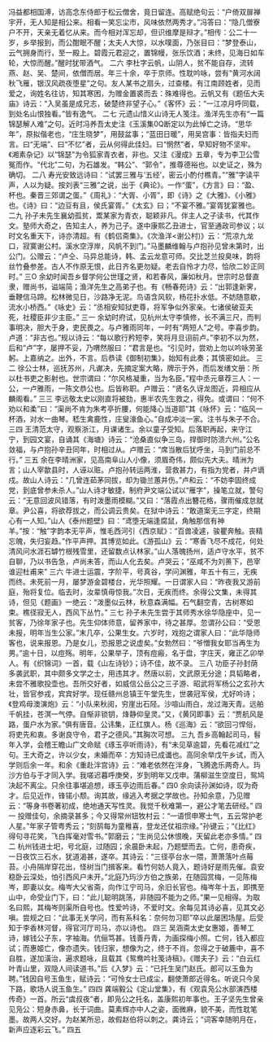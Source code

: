 <!-- { "loadSidebar": true } -->
冯益都相国溥，访高念东侍郎于松云僧舍，竟日留连。高赋绝句云：“户倚双扉禅宇开，无人知是相公来。相看一笑忘尘市，风味依然两秀才。”冯答曰：“隐几僧寮户不开，天亲无着忆从来。而今相对浑忘却，但识维摩是辩才。”相传：公二十一岁，乡举报到，而公酣眠不醒；太夫人大惊，以水噗面，乃张目曰：“梦登泰山，云气拥身而行，至一殿上。碧霞元君迎之，置锦幔，张乐饮酒；未终，见海日如车轮，大惊而醒。”醒时犹带酒气。
二六
李杜字云帆，山阴人，贫不能自存，流转燕、赵、吴、楚间，依僧而居。年三十余，卒于京师。性耽吟咏，尝有“黄河水阔秋飞雁，银汉风疏夜堕星”之句。友人某书之扇头，过查楼。有江南顾姓者，见而爱之，询姓名往访，知其寒困，为赠金置裘而去：殊难得也。云帆又有《题伍大夫庙》诗云：“入吴虽是成兄志，破楚终非望子心。”《客怀》云：“一江凉月呼同载，到处名山恨独看。”皆有逸气。
二七
元遗山惜义山诗无人笺注。渔洋先生亦有“一篇锦瑟解人难”之句。近时冯养吾太史注《玉溪集0Q断定以为此悼亡之诗。“思华年”，原拟偕老也，“庄生晓梦”，用鼓盆事；“蓝田日暖”，用吴宫事：皆指夫妇而言。曰“无端”、曰“不忆”者，云从何得此佳妇。曰“惘然”者，早知好物不坚牢。《湘素杂记》以“锦瑟”为令狐家青衣者，非也。又注《漫成》五章，专为李卫公雪冤而作。“代北”二句，为石雄发。“韩公”、“郭令”，推尊德裕也。以史证之，殊为确切。
二八
寿光安致远诗曰：“试罢三雅与‘五经’，密云小酌付樵青。”“雅”字读平声，人以为疑。按刘表“三雅”之说，出于《典论》。一作“蛋”，《方言》曰：“盈、杯也。秦晋三郊谓之蛋。”《周礼》：“大胥、小胥”，即《诗》之《大雅》、《小雅》也。《诗》曰：“边豆有且，侯氏宴胥。”《太玄》曰；“不宴不雅。”宴胥犹宴雅也。
二九
孙子未先生襄幼孤贫，鬻某家为青衣，聪颖非凡。伴主人之子读书，代其作文。塾师大奇之，告知主人，养为己子。遂中康熙乙丑进士，官至通政司参议；以时文名重天下，诗亦清超。有《鹤侣斋集》。《次渔洋&lt;谢公村)》云：“荒凉九龙口，寂寞谢公村。溪水空浮岸，风帆不到门。”马墨麟维翰与卢抱孙见曾未第时，出公门。公赠云：“卢仝、马异总能诗，韩、孟云龙意可师。交比芝兰投臭味，韵将丝竹叠参差。古人不作原无恨，此日齐名更勿疑。老去自怜才力尽，恰欣二妙正同时。”
三O
余幼时闻吾乡督学何公世瑾之贤，和若春风，廉如秋月。世宗时总督直隶，赠尚书，谥端简；渔洋先生之高弟子也。有《畅春苑诗》云：“出郭逢新霁，垂鞭信马蹄。松林微见日，沙路净无泥。鸟语含风软，杨花扑水低。不妨随意歇，流水小桥西。”《咏史》云：“丞相安知狱吏尊，将军争似外家亲。七诸侯破亚夫死，社稷臣非少主臣。”
三一
余幼时府试，见杭州太守李慎修，长不满三尺，而判事明决，胆大于身，吏民畏之。与卢雅雨同年，一时有“两短人”之号。李喜步韵。卢道：“非古也。”规以诗云：“每以歌行矜短李，笑将月旦诩前卢。”李初不以为然，后和“卢”字，屡押不妥，乃喟然服曰：“君言是也。“引见时，尝劝上勿以吟咏劳圣躬。上嘉纳之。出外，不言。后恭读《御制初集》，始知有此奏；其慎密如此。
三二
徐公士林，巡抚苏州，凡谳决，先摘定案大略，牌示于外，而后发缮文册：所以杜书吏之影射也。世宗谓曰：“尔风格凝重，当为名臣。”程中丞元章荐三人：一公，一卢雅雨，一陈文恭公也。后皆称职。卢赠云：“贤名久讶龙图近，异相应从麟阁看。”
三三
李远敬太史以刚直将被劾，惠半农先生救之，得免。或谓曰：“何不劝以和柔”曰：“渠尚不肯为朱考亭折腰，何能降心当道耶”其《咏怀》云：“临风一杯酒，对水一曲琴。嵇生禽鹿性，庄叟濠鱼心。”自成冲淡一家。注书与朱子不合。
三四
王清范太守，观察浙江，月课诸生。余以童子受知。后落职再起，来守江宁，到园文宴，自诵其《海塘》诗云：“沧桑直似争三岛，捍御时防溃六州。”公名敛福，与卢抱孙辛丑同年，时相过从。卢赠云：“席当散后犹呼坐，马到门前总不行。”
三五
余在李晴洲家，见高南阜山人小像，须眉奇伟，颇似先大夫。晴洲为言；山人宰歙县时，人诬以赃。卢抱孙转运两淮，营救甚力，有指为党者，并卢谪戍。故山人诗云：“几曾连茹茅同拔，却为锄兰蕙并伤。”卢和云：“不妨李固终成党，到底曾参未杀人。”山人诗才敏捷，制府尹文端公试以“雁字”，操笔立就，警句云：“无意回波风错落，有时泼墨雨模糊。”又曰：“落霞点出簪花格，骤雨催成怠就章。尹公喜，将欲荐拔之，而公调云贵矣。在狱中诗云：“敢道案无三字定，终期心有一人知。”山人《泰州题壁》曰：“鸢堕无端逢腐鼠，角触那信有神羊。”按：“触”字韵本无平声，惟毛西河引《西京赋》：“百兽凌遽，骏瞿奔触。丧精忘魄，失归妄趋。”作平声押。其博览如此。《游孤山》云：“寒香飞尽不成花，何处清风问水涯石罅竹根残雪里，还留数点认林家。”山人落魄扬州，适卢守水平，贫不自聊，乃以书告急，卢尚未答，而山人化去矣。卢哭云；“巫咸不为刘蒉下，邑宰谁迎杜甫来”
三六
牛进士运震，字阶平，号真谷，学问渊雅，年五十有三，无疾而终。未死前一月，屡梦游金碧楼台，光华照耀。一日谓家人曰：“昨夜我又游前庭，殆将复位。临去时，汝辈慎毋惊我。”次日，无疾而终。余得公文集，未得其诗，但见《题画》一绝云：“泼墨似云林，秋意森满幅。石气翻空青，古树寒如束。樵径寂无人，西风下丛竹。”
三七
孙子未先生尝于其师秀水徐华隐座中，见一贫客，乃徐年家子也。先生仰体师意，留养家中，待之甚厚。忽谓孙公曰：“受恩未报，明年当生公家。”末几卒，公果生女。六岁时，戏抱之谓家人曰：“此华隐师客也，说来报恩。乃是女儿，恐报恩之说虚矣。”女勃然曰：“爷憎我女耶当再生为男。”逾十日，以痘殇。明年，公果举子，顶有痘瘢，名于盘，字庄天，雍正乙卯举人。有《织锦词》一首，载《山左诗钞》；诗不佳，故不录。
三八
功臣子孙封荫多袭武职，其中颇多文学之士，用违其才。然唐以前，文武原无分途；具韬略者，未尝不雅歌投壶也。吾所交好者，如威信公岳公之三子游、昭武将军杨公之玄孙大壮，皆官参戎，宾宾好学。现任赣州总镇王午堂先生，世袭冠军侯，尤好吟诗；《登鸡母澳演炮》云：“小队来秋阅，穷崖出石陉。沙喧山雨白，龙过海天青。远舶千帆挂，苍溟一气停。自惭非锁钥，烽静仰皇灵。”又，《黄冈即事》云：“贾航风是路，蛋户水为家。”俱有唐音。公讳集，正红旗人。杨《巡海》云：“欲回刁悍俗，将吏先和衷。多谢良守令，君子之德风。”其胸次可想。
三九
吾乡高翰起司马，髫年入学，会稽王瞻山广文命赋《琢玉亭听雨诗》，有“未见草逾碧，先看花减红”之句。王大奇之，许以少女，未婚而卒：方知诗已成谶也。高同余举戊午乡试，而入学则后余一年。和余《重赴泮宫诗》云：“难老依然在泮身，飞腾逸乐两奇人。玙沙方伯与于才同入学。我嗟迟暮呼庚癸，岁到明年又戊申。蒲柳滋生空度日，鸳鸠决起不离尘。只余往事堪追想，琢玉亭边雨后春。”
四0
余向读孙渊如诗，叹为奇才。后见近作，锋锘小颓。询其故，缘逃入考据之学故也。孙知余意，乃见赠云：“等身书卷著初成，绝地通天写性灵。我觉千秋难第一，避公才笔去研经。”
四一
投赠佳句，余摘录甚多；今又得常州钮牧村云：“一语惯申寒士气，五云常护老人星。”年家子管粤秀云；“刻鹄每为童稚喜，登龙还仗祖宗缘。”孙键云；“《比红》得句寻花笑，飞白挥毫对雪书。”郭磨云；“生尚见公休恨晚，天留此老亦多情。”
四二
杭州钱进士圯，号北庭，过随园；余晨卧未起，乃题壁而去。亡何，患奇疾，一日夜饮三石水，犹道渴甚，遂卒。其诗云：“三径亭台水一隈，萧萧落叶点莓苔。小舟隔岸穿花出，怪树当门揖客来。看竹何妨人竟入，题诗好是雨先催。袁安稳卧云深处，怕引西风户未开。”北庭乃玙沙方伯之族弟，在随园赏梅，一见陈梅岑，即妻以女。梅岑大父省斋，向作江宁司马，余旧长官也。梅岑年十五，即携至山中，命受业门下，曰：“此儿聪明跳荡，非随园不能为之师。”果一见相得。为取名曰熙，其梅岑则渠所自号也。性爱吟诗，不爱时文。余每见其诗必喜，见其文必嗔。尝规之曰：“此事无关学问，而有系科名：奈何勿习耶”卒以此屡困场屋。后受知于李香林河督，得官河厅司马，亦以诗也。
四三
吴涵斋太史女惠姬，善琴工诗，嫁钱公子东，字袖海。伉俪笃甚。钱善丹青，为画探梅小照。亡何，钱入都应试；而惠姬亡，像亦遗失。钱归家，想像为之，终于不肖。忽得之于破簏中，喜不自胜，遂加潢治，遍求题咏，且载其《鸳鸯吟社笺诗稿》。《赠夫子》云：“白云红叶青山里，双隐人间读道书。”后《入梦》云：“已托生吴门赵氏。郎可以玉鱼为聘。”钱因自号玉鱼生，赋诗云：“可怜女士已成尘，翻使萧郎近得名。听说只今吴下路，歌场人说玉鱼生。”
四四
龚端毅公《定山堂集》，有《观袁凫公水部演西楼传奇》一首。所云“虞叔夜”者，即凫公之托名，盖康熙初年事也。王子坚先生曾亲见凫公：短身赤鼻，长于词曲。莫素辉亦中人之姿，面微麻，貌不美，而性耽笔墨。故两人交好。为赵某所忌，故假赵伯将以刺之。龚诗云；“词客幸随明月在，新声应逐彩云飞。”
四五
